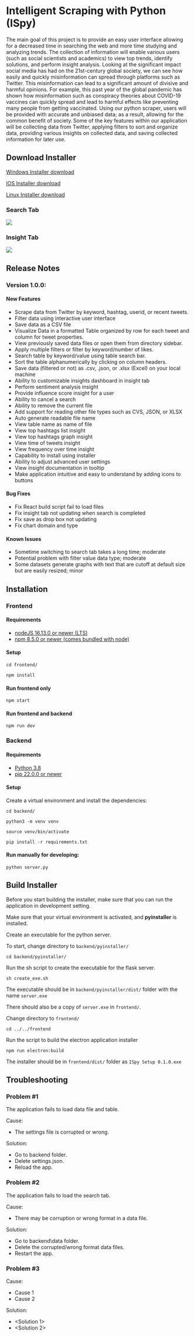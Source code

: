 # Intelligent Scraping with Python (ISpy)

The main goal of this project is to provide an easy user interface allowing for a decreased time in searching the web and more time studying and analyzing trends. The collection of information will enable various users (such as social scientists and academics) to view top trends, identify solutions, and perform insight analysis. Looking at the significant impact social media has had on the 21st-century global society, we can see how easily and quickly misinformation can spread through platforms such as Twitter. This misinformation can lead to a significant amount of divisive and harmful opinions. For example, this past year of the global pandemic has shown how misinformation such as conspiracy theories about COVID-19 vaccines can quickly spread and lead to harmful effects like preventing many people from getting vaccinated. Using our python scraper, users will be provided with accurate and unbiased data; as a result, allowing for the common benefit of society. Some of the key features within our application will be collecting data from Twitter, applying filters to sort and organize data, providing various insights on collected data, and saving collected information for later use.

## Download Installer
[Windows Installer download](https://github.com/JIE-1350/ISpy/raw/development/installer/Windows/ISpy%20Setup%200.1.0.exe)

[IOS Installer download](url)

[Linux Installer download](url)

### Search Tab
![](Images/search.png)

### Insight Tab
![](Images/insights.png)

## Release Notes
### Version 1.0.0:
#### New Features
* Scrape data from Twitter by keyword, hashtag, userid, or recent tweets.
* Filter data using interactive user interface
* Save data as a CSV file
* Visualize Data in a formatted Table organized by row for each tweet and column for tweet properties.
* View previously saved data files or open them from directory sidebar.
* Apply multiple filters or filter by keyword/number of likes.
* Search table by keyword/value using table search bar.
* Sort the table alphanumerically by clicking on column headers.
* Save data (filtered or not) as .csv, .json, or .xlsx (Excel) on your local machine
* Ability to customizable insights dashboard in insight tab
* Perform sentiment analysis insight
* Provide influence score insight for a user
* Ability to cancel a search
* Ability to remove the current file
* Add support for reading other file types such as CVS, JSON, or XLSX
* Auto generate readable file name
* View table name as name of file
* View top hashtags list insight
* View top hashtags graph insight
* View time of tweets insight
* View frequency over time insight
* Capability to install using installer
* Ability to adjust advanced user settings
* View insight documentation in tooltip
* Make application intuitive and easy to understand by adding icons to buttons


#### Bug Fixes
* Fix React build script fail to load files
* Fix insight tab not updating when search is completed
* Fix save as drop box not updating
* Fix chart domain and type

#### Known Issues
* Sometime switching to search tab takes a long time; moderate
* Potential problem with filter value data type; moderate
* Some datasets generate graphs with text that are cutoff at default size but are easily resized; minor

## Installation
### Frontend
#### Requirements
* [nodeJS 16.13.0 or newer (LTS)](https://nodejs.org/en/)
* [npm 8.5.0 or newer (comes bundled with node)](https://www.npmjs.com/package/npm/v/8.5.0)

#### Setup

```cd frontend/```

```npm install```

#### Run frontend only
```npm start```

#### Run frontend and backend
```npm run dev```

### Backend
#### Requirements
* [Python 3.8](https://www.python.org/downloads/release/python-380/)
* [pip 22.0.0 or newer](https://pip.pypa.io/en/stable/cli/pip_install/)

#### Setup
Create a virtual environment and install the dependencies:

```cd backend/```

```python3 -m venv venv```

```source venv/bin/activate```

```pip install -r requirements.txt```


#### Run manually for developing:

```python server.py```

## Build Installer
Before you start building the installer, make sure that you can run the application in development setting.

Make sure that your virtual environment is activated, and **pyinstaller** is installed.

Create an executable for the python server.

To start, change directory to `backend/pyinstaller/`

`cd backend/pyinstaller/`

Run the sh script to create the executable for the flask server. 

`sh create_exe.sh`

The executable should be in `backend/pyinstaller/dist/` folder with the name `server.exe`

There should also be a copy of `server.exe` in `frontend/`.

Change directory to `frontend/`

`cd ../../frontend`

Run the script to build the electron application installer

`npm run electron:build`

The installer should be in `frontend/dist/` folder as `ISpy Setup 0.1.0.exe`

## Troubleshooting
### Problem #1
  The application fails to load data file and table.

Cause: 
  + The settings file is corrupted or wrong.
  
Solution:
  + Go to backend folder.
  + Delete settings.json.
  + Reload the app.

### Problem #2
  The application fails to load the search tab.

Cause: 
  + There may be corruption or wrong format in a data file.
  
Solution:
  + Go to backend\data folder.
  + Delete the corrupted/wrong format data files.
  + Restart the app.
  
### Problem #3
  <Description>

Cause: 
  + Cause 1
  + Cause 2
  
Solution:
  + <Solution 1>
  + <Solution 2>
